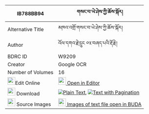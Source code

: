 |IB788BB94|གསང་བ་ཡེ་ཤེས་ཀྱི་ཆོས་སྐོར། 
| --- | --- 
|Alternative Title |མཁའ་འགྲོ་གསང་བ་ཡེ་ཤེས་ཀྱི་ཆོས་སྐོར།
|Author| འོལ་དགའ་རྗེ་དྲུང ༠༣་བཞད་པའི་རྡོ་རྗེ།
|BDRC ID | W9209
|Creator | Google OCR
|Number of Volumes| 16
|<img width="25" src="https://img.icons8.com/color/25/000000/edit-property.png">Edit Online| [<img width="25" src="https://avatars.githubusercontent.com/u/45091458?s=200&v=4"> Open in Editor](http://editor.openpecha.org/IB788BB94)
|<img width="25" src="https://img.icons8.com/fluent/48/000000/download-2.png"/>  Download | [![](https://img.icons8.com/color/20/000000/txt.png)Plain Text](https://github.com/Openpecha/IB788BB94/releases/download/v1/sangwa_yeshe_kyi_chokor_plain_IB788BB94.zip), [![](https://img.icons8.com/color/20/000000/txt.png)Text with Pagination](https://github.com/Openpecha/IB788BB94/releases/download/v1/sangwa_yeshe_kyi_chokor_pages_IB788BB94.zip)
|<img width="25" src="https://img.icons8.com/plasticine/100/000000/pictures-folder.png"/>  Source Images | [<img width="25" src="https://library.bdrc.io/icons/BUDA-small.svg"> Images of text file open in BUDA](https://library.bdrc.io/show/bdr:W9209)